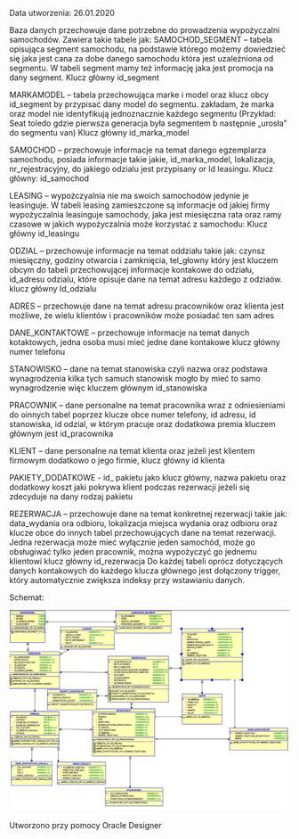 Data utworzenia: 26.01.2020

Baza danych przechowuje dane potrzebne do prowadzenia wypożyczalni samochodów. Zawiera takie tabele jak:
SAMOCHOD_SEGMENT – tabela opisująca segment samochodu, na podstawie którego możemy dowiedzieć się jaka jest cana za dobe danego samochodu która jest uzależniona od segmentu. W tabeli segment mamy też informację jaka jest promocja na dany segment. Klucz główny id_segment

MARKAMODEL – tabela przechowująca marke i model oraz klucz obcy id_segment by przypisać dany model do segmentu. zakładam, że marka oraz model nie identyfikują jednoznacznie każdego segmentu (Przykład: Seat toledo gdzie pierwsza generacja była segmentem b następnie „urosła” do segmentu van) Klucz główny id_marka_model

SAMOCHOD – przechowuje informacje na temat danego egzemplarza samochodu, posiada informacje takie jakie, id_marka_model, lokalizacja, nr_rejestracyjny, do jakiego odzialu jest przypisany or Id leasingu. Klucz główny: id_samochod

LEASING – wypożczyalnia nie ma swoich samochodów jedynie je leasinguje. W tabeli leasing zamieszczone są informacje od jakiej firmy wypożyczalnia leasinguje samochody, jaka jest miesięczna rata oraz ramy czasowe w jakich wypożyczalnia może korzystać z samochodu: Klucz główny id_leasingu

ODZIAL – przechowuje informacje na temat oddziału takie jak: czynsz miesięczny, godziny otwarcia i zamknięcia, tel_głowny który jest kluczem obcym do tabeli przechowującej informacje kontakowe do odziału, id_adresu odzialu, które opisuje dane na temat adresu każdego z odziaów. klucz główny Id_odzialu

ADRES – przechowuje dane na temat adresu pracowników oraz klienta jest możliwe, że wielu klientów i pracowników może posiadać ten sam adres

DANE_KONTAKTOWE – przechowuje informacje na temat danych kotaktowych, jedna osoba musi mieć jedne dane kontakowe klucz główny numer telefonu

STANOWISKO – dane na temat stanowiska czyli nazwa oraz podstawa wynagrodzenia kilka tych samuch stanowisk mogło by mieć to samo wynagrodzenie więc kluczem głównym id_stanowiska

PRACOWNIK – dane personalne na temat pracownika wraz z odniesieniami do oinnych tabel poprzez klucze obce numer telefony, id adresu, id stanowiska, id odzial, w którym pracuje oraz dodatkowa premia kluczem głównym jest id_pracownika

KLIENT – dane personalne na temat klienta oraz jeżeli jest klientem firmowym dodatkowo o jego firmie, klucz główny id klienta

PAKIETY_DODATKOWE - id_ pakietu jako klucz główny, nazwa pakietu oraz dodatkowy koszt jaki pokrywa klient podczas rezerwacji jeżeli się zdecyduje na dany rodzaj pakietu

REZERWACJA – przechowuje dane na temat konkretnej rezerwacji takie jak: data_wydania ora odbioru, lokalizacja miejsca wydania oraz odbioru oraz klucze obce do innych tabel przechowujących dane na temat rezerwacji. Jedna rezerwacja może mieć wyłącznie jeden samochód, może go obsługiwać tylko jeden pracownik, można wypożyczyć go jednemu klientowi klucz główny id_rezerwacja
Do każdej tabeli oprócz dotyczących danych kontakowych do każdego klucza głównego jest dołączony trigger, który automatycznie zwiększa indeksy przy wstawianiu danych.

Schemat:

![](schemat3.jpg)

Utworzono przy pomocy Oracle Designer
